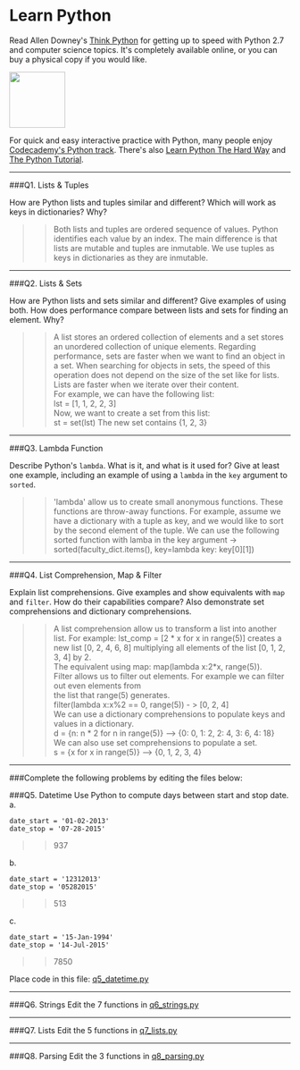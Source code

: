 # Learn Python

Read Allen Downey's [Think Python](http://www.greenteapress.com/thinkpython/) for getting up to speed with Python 2.7 and computer science topics. It's completely available online, or you can buy a physical copy if you would like.

<a href="http://www.greenteapress.com/thinkpython/"><img src="img/think_python.png" style="width: 100px;" target="_blank"></a>

For quick and easy interactive practice with Python, many people enjoy [Codecademy's Python track](http://www.codecademy.com/en/tracks/python). There's also [Learn Python The Hard Way](http://learnpythonthehardway.org/book/) and [The Python Tutorial](https://docs.python.org/2/tutorial/).

---

###Q1. Lists &amp; Tuples

How are Python lists and tuples similar and different? Which will work as keys in dictionaries? Why?

>> Both lists and tuples are ordered sequence of values.   Python identifies each value by an index.  The main difference is that lists are mutable and tuples are inmutable. 
We use tuples as keys in dictionaries as they are inmutable.  

---

###Q2. Lists &amp; Sets

How are Python lists and sets similar and different? Give examples of using both. How does performance compare between lists and sets for finding an element. Why?

>> A list stores an ordered collection of elements and a set stores an unordered collection of unique elements.
Regarding performance, sets are faster when we want to find an object in a set.  When searching for objects in sets, the speed of this operation does not depend 
on the size of the set like for lists. Lists are faster when we iterate over their content.  
For example, we can have the following list:  
lst = [1, 1, 2, 2, 3]  
Now, we want to create a set from this list:  
st = set(lst)  The new set contains {1, 2, 3}  
---

###Q3. Lambda Function

Describe Python's `lambda`. What is it, and what is it used for? Give at least one example, including an example of using a `lambda` in the `key` argument to `sorted`.

>> 'lambda' allow us to create small anonymous functions.  These functions are throw-away functions.
For example, assume we have a dictionary with a tuple as key, and we would like to sort by the second element of the tuple.
We can use the following sorted function with lamba in the key argument ->   
sorted(faculty_dict.items(), key=lambda key: key[0][1])


---

###Q4. List Comprehension, Map &amp; Filter

Explain list comprehensions. Give examples and show equivalents with `map` and `filter`. How do their capabilities compare? Also demonstrate set comprehensions and dictionary comprehensions.

>> A list comprehension allow us to transform a list into another list.
For example:  lst_comp = [2 * x for x in range(5)] creates a new list [0, 2, 4, 6, 8] 
multiplying all elements of the list [0, 1, 2, 3, 4] by 2.  
The equivalent using map: map(lambda x:2*x, range(5)).    
Filter allows us to filter out elements. For example we can filter out even elements from  
the list that range(5) generates.     
filter(lambda x:x%2 == 0, range(5)) - > [0, 2, 4]     
We can use a dictionary comprehensions to populate keys and values in a dictionary.  
d = {n: n * 2 for n in range(5)} --> {0: 0, 1: 2, 2: 4, 3: 6, 4: 18}  
We can also use set comprehensions to populate a set.  
s = {x for x in range(5)} --> {0, 1, 2, 3, 4}  

---

###Complete the following problems by editing the files below:

###Q5. Datetime
Use Python to compute days between start and stop date.   
a.  

```
date_start = '01-02-2013'    
date_stop = '07-28-2015'
```

>> 937

b.  
```
date_start = '12312013'  
date_stop = '05282015'  
```

>> 513

c.  
```
date_start = '15-Jan-1994'      
date_stop = '14-Jul-2015'  
```

>> 7850

Place code in this file: [q5_datetime.py](python/q5_datetime.py)

---

###Q6. Strings
Edit the 7 functions in [q6_strings.py](python/q6_strings.py)

---

###Q7. Lists
Edit the 5 functions in [q7_lists.py](python/q7_lists.py)

---

###Q8. Parsing
Edit the 3 functions in [q8_parsing.py](python/q8_parsing.py)





